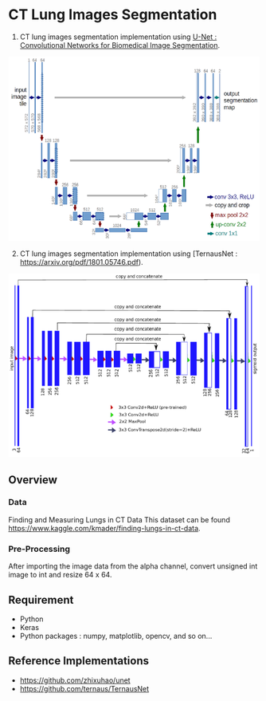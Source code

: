 CT Lung Images Segmentation
===
1. CT lung images segmentation implementation using [U-Net : Convolutional Networks for Biomedical Image Segmentation](https://lmb.informatik.uni-freiburg.de/people/ronneber/u-net/). 

![u-net-architecture](img/u-net-architecture.png)
 
2. CT lung images segmentation implementation using [TernausNet : https://arxiv.org/pdf/1801.05746.pdf).   

![TernausNet-architecture](img/TernausNet-architecture.png)
 
Overview
---
### Data
Finding and Measuring Lungs in CT Data
This dataset can be found https://www.kaggle.com/kmader/finding-lungs-in-ct-data.

### Pre-Processing
After importing the image data from the alpha channel, convert unsigned int image to int and resize 64 x 64.

Requirement
---
* Python
* Keras
* Python packages : numpy, matplotlib, opencv, and so on...

Reference Implementations
---
+ https://github.com/zhixuhao/unet
+ https://github.com/ternaus/TernausNet
